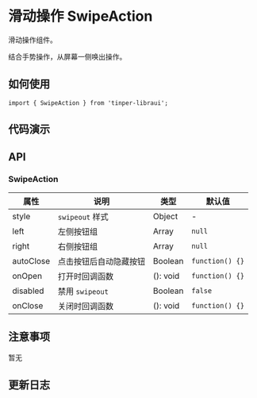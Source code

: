 
# 滑动操作 SwipeAction

滑动操作组件。

结合手势操作，从屏幕一侧唤出操作。

## 如何使用
```
import { SwipeAction } from 'tinper-libraui';

```

## 代码演示


## API


### SwipeAction

| 属性 | 说明 | 类型 | 默认值 |
|----|-----|------|------|
| style           | `swipeout` 样式      | Object |      -       |
| left       | 左侧按钮组      | Array | `null` |
| right       | 右侧按钮组      | Array | `null` |
| autoClose       | 点击按钮后自动隐藏按钮   | Boolean | `function() {}` |
| onOpen       |    打开时回调函数   | (): void | `function() {}` |
| disabled       |   禁用 `swipeout`    | Boolean | `false` |
| onClose  |  关闭时回调函数    | (): void | `function() {}` |


## 注意事项

暂无

## 更新日志
